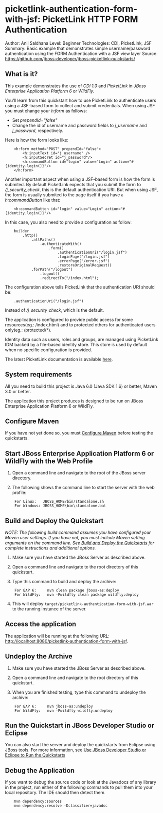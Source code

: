 picketlink-authentication-form-with-jsf: PicketLink HTTP FORM Authentication
===============================
Author: Anil Saldhana
Level: Beginner
Technologies: CDI, PicketLink, JSF
Summary: Basic example that demonstrates simple username/password authentication using the FORM Authentication with a JSF view layer
Source: <https://github.com/jboss-developer/jboss-picketlink-quickstarts/>


What is it?
-----------

This example demonstrates the use of *CDI 1.0* and *PicketLink* in *JBoss Enterprise Application Platform 6* or *WildFly*.

You'll learn from this quickstart how to use PicketLink to authenticate users using a JSF-based form to collect and submit credentials.
When using JSF you must change your *h:form* as follows:

* Set *prependId="false"*
* Change the id of username and password fields to *j_username* and *j_password*, respectively.

Here is how the form looks like:

        <h:form method="POST" prependId="false">
            <h:inputText id="j_username" />
            <h:inputSecret id="j_password"/>
            <h:commandButton id="login" value="Login" action="#{identity.login()}"/>
        </h:form>

Another important aspect when using a JSF-based form is how the form is submited. By default PicketLink expects that you
submit the form to */j_security_check*, this is the default authentication URI. But when using JSF, the form is usually submited to the page itself if you have a *h:commandButton*
like that:

        <h:commandButton id="login" value="Login" action="#{identity.login()}"/>

In this case, you also need to provide a configuration as follow:

        builder
            .http()
                .allPaths()
                    .authenticateWith()
                        .form()
                            .authenticationUri("/login.jsf")
                            .loginPage("/login.jsf")
                            .errorPage("/error.jsf")
                            .restoreOriginalRequest()
                .forPath("/logout")
                    .logout()
                    .redirectTo("/index.html");

The configuration above tells PicketLink that the authentication URI should be:

        .authenticationUri("/login.jsf")

Instead of */j_security_check*, which is the default.

The application is configured to provide public access for some resources(eg.: /index.html) and to protected others for
authenticated users only(eg.: /protected/*).

Identity data such as users, roles and groups, are managed using PicketLink IDM backed by a file-based identity store.
This store is used by default when no specific configuration is provided.

The latest PicketLink documentation is available [here](http://docs.jboss.org/picketlink/2/latest/).

System requirements
-------------------

All you need to build this project is Java 6.0 (Java SDK 1.6) or better, Maven 3.0 or better.

The application this project produces is designed to be run on JBoss Enterprise Application Platform 6 or WildFly.


Configure Maven
---------------

If you have not yet done so, you must [Configure Maven](http://www.jboss.org/jdf/quickstarts/jboss-as-quickstart/#configure_maven) before testing the quickstarts.


Start JBoss Enterprise Application Platform 6 or WildFly with the Web Profile
-------------------------

1. Open a command line and navigate to the root of the JBoss server directory.
2. The following shows the command line to start the server with the web profile:

        For Linux:   JBOSS_HOME/bin/standalone.sh
        For Windows: JBOSS_HOME\bin\standalone.bat


Build and Deploy the Quickstart
-------------------------

_NOTE: The following build command assumes you have configured your Maven user settings. If you have not, you must include Maven setting arguments on the command line. See [Build and Deploy the Quickstarts](http://www.jboss.org/jdf/quickstarts/jboss-as-quickstart/#buildanddeploy) for complete instructions and additional options._

1. Make sure you have started the JBoss Server as described above.
2. Open a command line and navigate to the root directory of this quickstart.
3. Type this command to build and deploy the archive:

        For EAP 6:     mvn clean package jboss-as:deploy
        For WildFly:   mvn -Pwildfly clean package wildfly:deploy

4. This will deploy `target/picketlink-authentication-form-with-jsf.war` to the running instance of the server.


Access the application
---------------------

The application will be running at the following URL: <http://localhost:8080/picketlink-authentication-form-with-jsf>.


Undeploy the Archive
--------------------

1. Make sure you have started the JBoss Server as described above.
2. Open a command line and navigate to the root directory of this quickstart.
3. When you are finished testing, type this command to undeploy the archive:

        For EAP 6:     mvn jboss-as:undeploy
        For WildFly:   mvn -Pwildfly wildfly:undeploy

Run the Quickstart in JBoss Developer Studio or Eclipse
-------------------------------------
You can also start the server and deploy the quickstarts from Eclipse using JBoss tools. For more information, see [Use JBoss Developer Studio or Eclipse to Run the Quickstarts](http://www.jboss.org/jdf/quickstarts/jboss-as-quickstart/#useeclipse)


Debug the Application
------------------------------------

If you want to debug the source code or look at the Javadocs of any library in the project, run either of the following commands to pull them into your local repository. The IDE should then detect them.

        mvn dependency:sources
        mvn dependency:resolve -Dclassifier=javadoc

